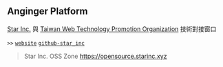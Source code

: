 ## Anginger Platform

[Star Inc.](https://starinc.xyz) 與 [Taiwan Web Technology Promotion Organization](https://web-tech-tw.github.io) 技術對接窗口

`>>`
[`website`](https://anginger.startw.cf/)
[`github-star_inc`](https://github.com/star-inc)

> Star Inc. OSS Zone <https://opensource.starinc.xyz>
